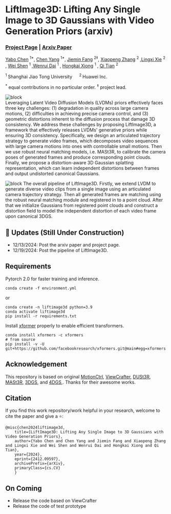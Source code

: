 # LiftImage3D: Lifting Any Single Image to 3D Gaussians with Video Generation Priors (arxiv)

### [Project Page](https://liftimage3d.github.io/) | [Arxiv Paper](https://arxiv.org/pdf/2412.09597)

[Yabo Chen](https://scholar.google.com/citations?user=6aHx1rgAAAAJ&hl=zh-TW) <sup>1*</sup>, [Chen Yang](https://scholar.google.com/citations?hl=zh-CN&user=StdXTR8AAAAJ) <sup>1*</sup>,
[Jiemin Fang](https://jaminfong.cn/) <sup>2‡</sup>, [Xiaopeng Zhang](https://scholar.google.com/citations?user=Ud6aBAcAAAAJ&hl=zh-CN) <sup>2 </sup>,[Lingxi Xie](http://lingxixie.com/) <sup>2 </sup> </br>, [Wei Shen](https://shenwei1231.github.io/) <sup>1 </sup>,[Wenrui Dai](https://scholar.google.com/citations?user=Xg8MhyAAAAAJ&hl=en) <sup>1 </sup>, [Hongkai Xiong](https://scholar.google.com/citations?user=bB16iN4AAAAJ&hl=en&oi=ao) <sup>1 </sup>, [Qi Tian](https://www.qitian1987.com/) <sup>2 </sup>

<sup>1 </sup>Shanghai Jiao Tong University &emsp; <sup>2 </sup>Huawei Inc. &emsp;

<sup>\*</sup> equal contributions in no particular order. <sup>$\ddagger$</sup> project lead. 

![block](./imgs/teaser.png)   
Leveraging Latent Video Diffusion Models (LVDMs) priors effectively faces three key challenges: (1) degradation in quality across large camera motions, 
(2) difficulties in achieving precise camera control, and (3) geometric distortions inherent to the diffusion process that damage 3D consistency. 
We address these challenges by proposing LiftImage3D, a framework that effectively releases LVDMs' generative priors while ensuring 3D consistency. 
Specifically, we design an articulated trajectory strategy to generate video frames, which decomposes video sequences with large camera motions into ones with controllable small motions. 
Then we use robust neural matching models, i.e. MASt3R, to calibrate the camera poses of generated frames and produce corresponding point clouds. 
Finally, we propose a distortion-aware 3D Gaussian splatting representation, which can learn independent distortions between frames and output undistorted canonical Gaussians. 

![block](./imgs/method.png)
The overall pipeline of LiftImage3D. Firstly, we extend LVDM to generate diverse video clips from a single image using an
articulated camera trajectory strategy. Then all generated frames are matching using the robust neural matching module and registered in
to a point cloud. After that we initialize Gaussians from registered point clouds and construct a distortion field to model the independent
distortion of each video frame upon canonical 3DGS.

## 🦾 Updates (Still Under Construction)
- 12/13/2024: Post the arxiv paper and project page.
- 12/19/2024: Post the pipeline of LiftImage3D.

## Requirements
Pytorch 2.0 for faster training and inference.
```
conda create -f environment.yml
```
or 
```
conda create -n liftimage3d python=3.9
conda activate liftimage3d
pip install -r requirements.txt
```

Install [xformer](https://github.com/facebookresearch/xformers#installing-xformers) properly to enable efficient transformers.
```commandline
conda install xformers -c xformers
# from source
pip install -v -U git+https://github.com/facebookresearch/xformers.git@main#egg=xformers
```




##  Acknowledgement
This repository is based on original [MotionCtrl](https://github.com/TencentARC/MotionCtrl), [ViewCrafter](https://github.com/Drexubery/ViewCrafter), [DUSt3R](https://github.com/naver/dust3r), [MASt3R](https://github.com/naver/mast3r), [3DGS](https://github.com/graphdeco-inria/gaussian-splatting), and [4DGS](https://github.com/hustvl/4DGaussians),. Thanks for their awesome works.


##  Citation
If you find this work repository/work helpful in your research, welcome to cite the paper and give a ⭐:

```
@misc{chen2024liftimage3d,
    title={LiftImage3D: Lifting Any Single Image to 3D Gaussians with Video Generation Priors},
    author={Yabo Chen and Chen Yang and Jiemin Fang and Xiaopeng Zhang and Lingxi Xie and Wei Shen and Wenrui Dai and Hongkai Xiong and Qi Tian},
    year={2024},
    eprint={2412.09597},
    archivePrefix={arXiv},
    primaryClass={cs.CV}
    }
```

##  On Coming
- Release the code based on ViewCrafter
- Release the code of test prototype

